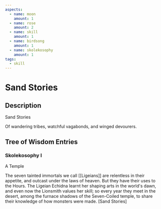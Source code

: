 ```yaml
---
aspects: 
  - name: moon
    amount: 1
  - name: rose
    amount: 2
  - name: skill
    amount: 1
  - name: birdsong
    amount: 1
  - name: skolekosophy
    amount: 1
tags:
  - skill
---
```


# Sand Stories

## Description
Sand Stories

Of wandering tribes, watchful vagabonds, and winged devourers.
## Tree of Wisdom Entries
### Skolekosophy I
A Temple

The seven tainted immortals we call [[Ligeians]] are relentless in their appetite, and outcast under the laws of heaven. But they have their uses to the Hours. The Ligeian Echidna learnt her shaping arts in the world's dawn, and even now the Lionsmith values her skill; so every year they meet in the desert, among the furnace shadows of the Seven-Coiled temple, to share their knowledge of how monsters were made. [Sand Stories]